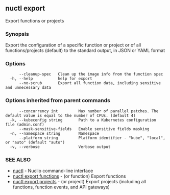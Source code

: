 ## nuctl export

Export functions or projects

### Synopsis

Export the configuration of a specific function or project or of all functions/projects (default)
to the standard output, in JSON or YAML format

### Options

```
      --cleanup-spec   Clean up the image info from the function spec
  -h, --help           help for export
      --no-scrub       Export all function data, including sensitive and unnecessary data
```

### Options inherited from parent commands

```
      --concurrency int         Max number of parallel patches. The default value is equal to the number of CPUs. (default 4)
  -k, --kubeconfig string       Path to a Kubernetes configuration file (admin.conf)
      --mask-sensitive-fields   Enable sensitive fields masking
  -n, --namespace string        Namespace
      --platform string         Platform identifier - "kube", "local", or "auto" (default "auto")
  -v, --verbose                 Verbose output
```

### SEE ALSO

* [nuctl](nuctl.md)	 - Nuclio command-line interface
* [nuctl export functions](nuctl_export_functions.md)	 - (or function) Export functions
* [nuctl export projects](nuctl_export_projects.md)	 - (or project) Export projects (including all functions, function events, and API gateways)


